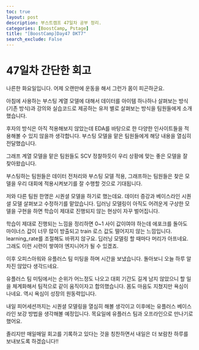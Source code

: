 ```yaml
---
toc: true
layout: post
description: 부스트캠프 47일차 공부 정리.
categories: [BoostCamp, Pstage]
title: "[BoostCamp]Day47 DKT7"
search_exclude: False
---
```

# 47일차 간단한 회고

나른한 화요일입니다. 어제 오랜만에 운동을 해서 그런가 몸이 피곤하군요.

아침에 사용하는 부스팅 계열 모델에 대해서 데이터를 아이템 하나하나 살펴보는 방식(기존 방식)과 강의와 실습코드로 제공하는 유저 별로 살펴보는 방식을 팀원들에게 소개했습니다.

후자의 방식은 아직 적용해보지 않았는데 EDA를 바탕으로 한 다양한 인사이트들을 적용해볼 수 있지 않을까 생각합니다. 부스팅 모델을 맡은 팀원들에게 해당 내용을 열심히 전달했습니다.

그래프 계열 모델을 맡은 팀원들도 SCV 정찰하듯이 우리 상황에 맞는 좋은 모델을 잘 찾아왔습니다.

부스팅하는 팀원들은 데이터 전처리와 부스팅 모델 적용, 그래프하는 팀원들은 찾은 모델을 우리 대회에 적용시켜보기를 잘 수행할 것으로 기대됩니다.

저와 다른 팀원 한명은 시퀀셜 모델을 하기로 했는데요. 데이터 증강과 베이스라인 시퀀셜 모델 살펴보고 수정하기를 맡았습니다. 딥러닝 모델링이 아직도 어려운게 구상한 모델을 구현을 하면 학습이 제대로 진행되지 않는 현상이 자꾸 벌어집니다.

학습이 제대로 진행되는 느낌을 정리하면 0~1 사이 값이여야 하는데 에포크를 돌아도 마이너스 값이 너무 많이 방출되고 train 로스 값도 떨어지지 않는 느낌입니다. learning_rate를 조절해도 바뀌지 않구요. 딥러닝 모델링 할 때마다 머리가 아프네요. 그래도 이런 시련이 쌓여야 엔지니어가 될 수 있겠죠.

이후 오피스아워와 유플러스 팀 미팅을 하며 시간을 보냈습니다. 돌아보니 오늘 하루 알차진 않았다 생각드네요.

유플러스 팀 미팅에서는 순위가 어느정도 나오고 대회 기간도 길게 남지 않았으니 할 일을 체계화해서 팀적으로 같이 움직이자고 합의했습니다. 몸도 마음도 지쳤지만 욕심이 나네요. 역시 욕심이 성장의 원동력입니다.

내일 피어세션까지는 시퀀셜 모델링을 열심히 해볼 생각이고 이후에는 유플러스 베이스라인 보강 방법을 생각해볼 예정입니다. 목요일에 유플러스 팀과 오프라인으로 만나기로 했어요.

졸리지만 매일매일 회고를 기록하고 있다는 것을 칭찬하면서 내일은 더 보람찬 하루를 보내보도록 하겠습니다!!